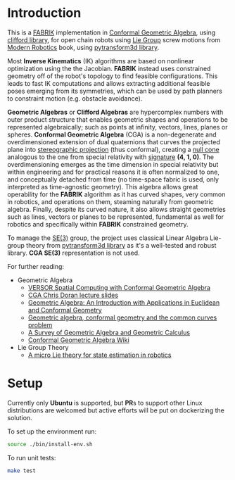 # Introduction
This is a [FABRIK](https://www.researchgate.net/publication/220632147_FABRIK_A_fast_iterative_solver_for_the_Inverse_Kinematics_problem) implementation in [Conformal Geometric Algebra](https://en.wikipedia.org/wiki/Conformal_geometric_algebra), using [clifford library](https://github.com/RobinHankin/clifford), for open chain robots
using [Lie Group](https://vnav.mit.edu/material/04-05-LieGroups-notes.pdf) screw motions from [Modern Robotics](http://hades.mech.northwestern.edu/index.php/Modern_Robotics) book, using [pytransform3d library](https://dfki-ric.github.io/pytransform3d/).

Most **Inverse Kinematics** (IK) algorithms are based on nonlinear optimization using the the Jacobian. **FABRIK** instead
uses constrained geometry off of the robot's topology to find feasible configurations. This leads to 
fast IK computations and allows extracting additional feasible poses emerging from its symmetries, which
can be used by path planners to constraint motion (e.g. obstacle avoidance). 


**Geometric Algebras** or **Clifford Algebras** are hypercomplex numbers with outer product structure that enables geometric shapes
and operations to be represented algebraically; such as points at infinity, vectors, lines, planes or spheres.
**Conformal Geometric Algebra** (CGA) is a non-degenerate and overdimensioned extension of dual quaternions that 
curves the projected plane into [stereographic projection](https://en.wikipedia.org/wiki/Stereographic_projection) (thus conformal), creating a [null cone](https://en.wikipedia.org/wiki/Light_cone#:~:text=In%20special%20and%20general%20relativity,directions%2C%20would%20take%20through%20spacetime.) analogous
to the one from special relativity with [signature](https://en.wikipedia.org/wiki/Metric_signature) **(4, 1, 0)**. The overdimensioning emerges as the time dimension in special relativity but within engineering and for practical reasons it is often normalized to one, and conceptually detached from time (no time-space fabric is used, only interpreted as time-agnostic geometry). This algebra allows great operability for the 
**FABRIK** algorithm as it has curved shapes, very common in robotics, and operations on them, steaming naturally from geometric algebra. Finally, despite its curved nature, it also allows straight geometries such as lines, vectors or planes to be represented, fundamental as well for robotics and specifically within **FABRIK**
constrained geometry.

To manage the [SE(3)](https://www.seas.upenn.edu/~meam620/slides/kinematicsI.pdf) group, the project uses classical Linear Algebra Lie-group theory from [pytransform3d library](https://dfki-ric.github.io/pytransform3d/) as it's a well-tested and robust library. **CGA SE(3)** representation is not used.

For further reading:
- Geometric Algebra
    - [VERSOR Spatial Computing with Conformal Geometric Algebra](http://wolftype.com/versor/colapinto_masters_final_02.pdf)
    - [CGA Chris Doran lecture slides](http://geometry.mrao.cam.ac.uk/wp-content/uploads/2015/11/GA2015_Lecture7.pdf)
    - [Geometric Algebra: An Introduction with Applications in Euclidean and Conformal Geometry](https://scholarworks.sjsu.edu/cgi/viewcontent.cgi?article=7943&context=etd_theses)
    - [Geometric algebra, conformal geometry and the common curves problem](https://kth.diva-portal.org/smash/get/diva2:1120584/FULLTEXT01.pdf)
    - [A Survey of Geometric Algebra and Geometric Calculus](http://www.faculty.luther.edu/~macdonal/GA&GC.pdf)
    - [Conformal Geometric Algebra Wiki](https://conformalgeometricalgebra.org)
- Lie Group Theory
    - [A micro Lie theory for state estimation in robotics](https://arxiv.org/pdf/1812.01537.pdf)

# Setup
Currently only **Ubuntu** is supported, but **PR**s to support other Linux distributions
are welcomed but active efforts will be put on dockerizing the solution.

To set up the environment run:
```bash
source ./bin/install-env.sh
```

To run unit tests:
```bash
make test
```
